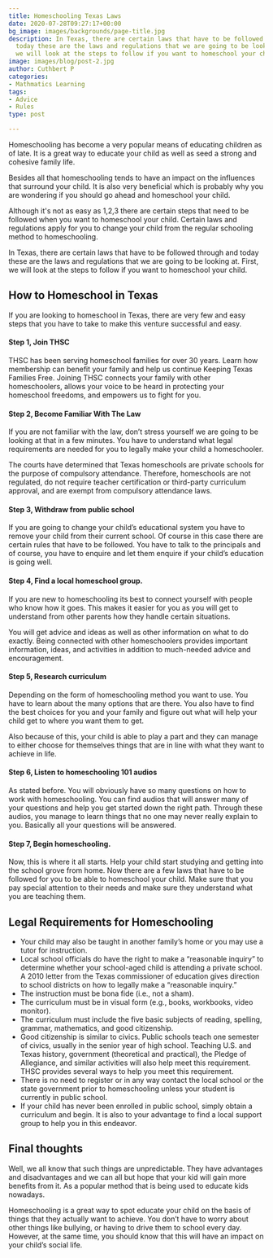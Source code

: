 ```yaml
---
title: Homeschooling Texas Laws
date: 2020-07-28T09:27:17+00:00
bg_image: images/backgrounds/page-title.jpg
description: In Texas, there are certain laws that have to be followed through and
  today these are the laws and regulations that we are going to be looking at. First,
  we will look at the steps to follow if you want to homeschool your child.
image: images/blog/post-2.jpg
author: Cuthbert P
categories:
- Mathmatics Learning
tags:
- Advice
- Rules
type: post

---
```

Homeschooling has become a very popular means of educating children as of late. It is a great way to educate your child as well as seed a strong and cohesive family life. 

Besides all that homeschooling tends to have an impact on the influences that surround your child. It is also very beneficial which is probably why you are wondering if you should go ahead and homeschool your child.

Although it's not as easy as 1,2,3 there are certain steps that need to be followed when you want to homeschool your child. Certain laws and regulations apply for you to change your child from the regular schooling method to homeschooling.

In Texas, there are certain laws that have to be followed through and today these are the laws and regulations that we are going to be looking at. First, we will look at the steps to follow if you want to homeschool your child.

## How to Homeschool in Texas

If you are looking to homeschool in Texas, there are very few and easy steps that you have to take to make this venture successful and easy.

#### Step 1, Join THSC

THSC has been serving homeschool families for over 30 years. Learn how membership can benefit your family and help us continue Keeping Texas Families Free. Joining THSC connects your family with other homeschoolers, allows your voice to be heard in protecting your homeschool freedoms, and empowers us to fight for you.

#### Step 2, Become Familiar With The Law

If you are not familiar with the law, don’t stress yourself we are going to be looking at that in a few minutes. You have to understand what legal requirements are needed for you to legally make your child a homeschooler.

The courts have determined that Texas homeschools are private schools for the purpose of compulsory attendance. Therefore, homeschools are not regulated, do not require teacher certification or third-party curriculum approval, and are exempt from compulsory attendance laws.

#### Step 3, Withdraw from public school

If you are going to change your child’s educational system you have to remove your child from their current school. Of course in this case there are certain rules that have to be followed. You have to talk to the principals and of course, you have to enquire and let them enquire if your child’s education is going well.

#### Step 4, Find a local homeschool group.

If you are new to homeschooling its best to connect yourself with people who know how it goes. This makes it easier for you as you will get to understand from other parents how they handle certain situations.

You will get advice and ideas as well as other information on what to do exactly. Being connected with other homeschoolers provides important information, ideas, and activities in addition to much-needed advice and encouragement.

#### Step 5, Research curriculum

Depending on the form of homeschooling method you want to use. You have to learn about the many options that are there. You also have to find the best choices for you and your family and figure out what will help your child get to where you want them to get.

Also because of this, your child is able to play a part and they can manage to either choose for themselves things that are in line with what they want to achieve in life.

#### Step 6, Listen to homeschooling 101 audios

As stated before. You will obviously have so many questions on how to work with homeschooling. You can find audios that will answer many of your questions and help you get started down the right path. Through these audios, you manage to learn things that no one may never really explain to you. Basically all your questions will be answered.

#### Step 7, Begin homeschooling.

Now, this is where it all starts. Help your child start studying and getting into the school grove from home. Now there are a few laws that have to be followed for you to be able to homeschool your child. Make sure that you pay special attention to their needs and make sure they understand what you are teaching them.

## Legal Requirements for Homeschooling

* Your child may also be taught in another family’s home or you may use a tutor for instruction.
* Local school officials do have the right to make a “reasonable inquiry” to determine whether your school-aged child is attending a private school. A 2010 letter from the Texas commissioner of education gives direction to school districts on how to legally make a “reasonable inquiry.”
* The instruction must be bona fide (i.e., not a sham).
* The curriculum must be in visual form (e.g., books, workbooks, video monitor).
* The curriculum must include the five basic subjects of reading, spelling, grammar, mathematics, and good citizenship.
* Good citizenship is similar to civics. Public schools teach one semester of civics, usually in the senior year of high school. Teaching U.S. and Texas history, government (theoretical and practical), the Pledge of Allegiance, and similar activities will also help meet this requirement. THSC provides several ways to help you meet this requirement.
* There is no need to register or in any way contact the local school or the state government prior to homeschooling unless your student is currently in public school.
* If your child has never been enrolled in public school, simply obtain a curriculum and begin. It is also to your advantage to find a local support group to help you in this endeavor.

## Final thoughts

Well, we all know that such things are unpredictable. They have advantages and disadvantages and we can all but hope that your kid will gain more benefits from it. As a popular method that is being used to educate kids nowadays.

Homeschooling is a great way to spot educate your child on the basis of things that they actually want to achieve. You don’t have to worry about other things like bullying, or having to drive them to school every day. However, at the same time, you should know that this will have an impact on your child’s social life.